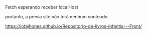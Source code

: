 

Fetch esperando receber localHost

portanto, a previa site não terá nenhum conteudo.

 https://jotajhones.github.io/Repositorio-de-livros-infantis---Front/
